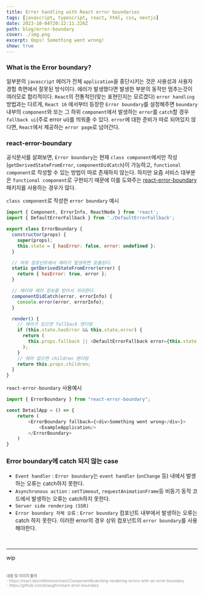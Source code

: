```yaml
---
title: Error handling with React error boundaries
tags: [javascript, typescript, react, html, css, nextjs]
date: 2023-10-04T20:12:11.226Z
path: blog/error-boundary
cover: ./img.png
excerpt: Oops! Something went wrong!
show: true
---
```


### What is the Error boundary?
일부분의 `javascript` 에러가 전체 `application`을 중단시키는 것은 사용성과 사용자 경험 측면에서 잘못된 방식이다. 에러가 발생했다면 발생한 부분의 동작만 멈추는것이 여러모로 합리적이다. `React`의 전통적인(맞는 표현인지는 모르겠다) `error handling` 방법과는 다르게, 
`React 16` 에서부터 등장한 `Error boundary`를 설정해주면 `boundary` 내부의 `component`와 또는 그 하위 `component`에서 발생하는 `error`를 `catch`할 경우 `fallback ui`(주로 error ui)를 띄워줄 수 있다. `error`에 대한 준비가 따로 되어있지 않다면, `React`에서 제공하는 `error page`로 넘어간다.  

### react-error-boundary
공식문서를 살펴보면, `Error boundary`는 현재 `class component`에서만 작성(`getDerivedStateFromError`, `componentDidCatch`)이 가능하고, `functional component`로 작성할 수 있는 방법이 따로 존재하지 않는다. 하지만 요즘 서비스 대부분은 `functional component`로 구현되기 때문에 이를 도와주는 <a href='https://github.com/bvaughn/react-error-boundary' target="_blank" rel='noopener noreferer'>react-error-boundary</a> 패키지를 사용하는 경우가 많다.  

`class component`로 작성한 `error boundary` 예시
```javascript
import { Component, ErrorInfo, ReactNode } from 'react';
import { DefaultErrorFallback } from './DefaultErrorFallback';

export class ErrorBoundary {
  constructor(props) {
    super(props);
    this.state = { hasError: false, error: undefined };
  }

  // 하위 컴포넌트에서 에러가 발생하면 호출된다.
  static getDerivedStateFromError(error) {
    return { hasError: true, error };
  }

  // 에러와 에러 정보를 받아서 처리한다.
  componentDidCatch(error, errorInfo) {
    console.error(error, errorInfo);
  }

  render() {
    // 에러가 있으면 fallback 렌더링
    if (this.state.hasError && this.state.error) {
      return (
        this.props.fallback || <DefaultErrorFallback error={this.state.error} />
      );
    }
    // 에러 없으면 children 렌더링
    return this.props.children;
  }
}
```

`react-error-boundary` 사용예시
```javascript
import { ErrorBoundary } from "react-error-boundary";

const DetailApp = () => {
    return (
        <ErrorBoundary fallback={<div>Something went wrong</div>}>
            <ExampleApplication/>
        </ErrorBoundary>
    )
}

```

### Error boundary에 catch 되지 않는 case

- `Event handler` : `Error boundary`는 `event handler` (`onChange` 등) 내에서 발생하는 오류는 catch하지 못한다.
- `Asynchronous action` : `setTimeout`, `requestAnimationFrame`등 비동기 동작 코드에서 발생하는 오류는 catch하지 못한다.
- `Server side rendering (SSR)`
- `Error boundary 자체 오류` : `Error boundary` 컴포넌트 내부에서 발생하는 오류는 catch 하지 못한다. 이러한 error의 경우 상위 컴포넌트의 `error boundary`를 사용해야한다.


<br/>

---
wip




<br/>
<div style="font-size:10px;color:#8b9196;word-break: break-all"><b>내용 및 이미지 출처</b><br/>
- https://react.dev/reference/react/Component#catching-rendering-errors-with-an-error-boundary<br/>
- https://github.com/bvaughn/react-error-boundary<br/>
</div>


